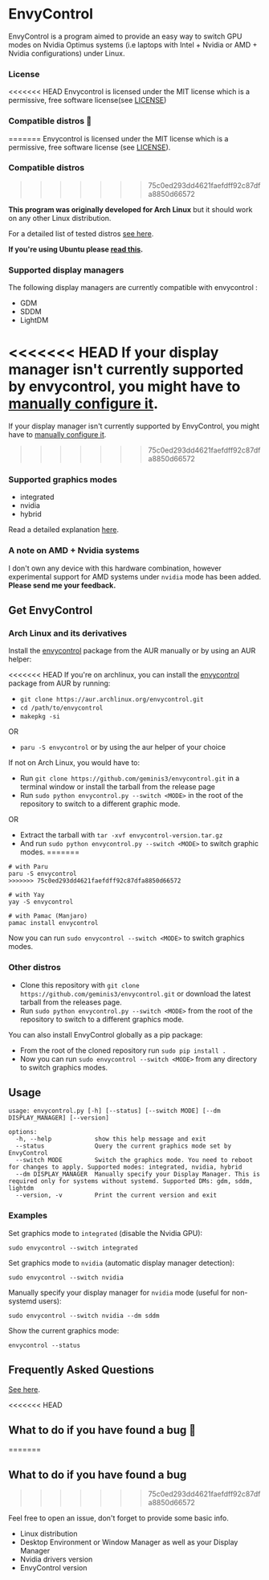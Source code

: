 # EnvyControl

EnvyControl is a program aimed to provide an easy way to switch GPU modes on Nvidia Optimus systems (i.e laptops with Intel + Nvidia or AMD + Nvidia configurations) under Linux.

### License

<<<<<<< HEAD
Envycontrol is licensed under the MIT license which is a permissive, free software license(see <a href="https://github.com/geminis3/envycontrol/blob/main/LICENSE">LICENSE</a>)

### Compatible distros 🐧
=======
Envycontrol is licensed under the MIT license which is a permissive, free software license (see <a href="https://github.com/geminis3/envycontrol/blob/main/LICENSE">LICENSE</a>).

### Compatible distros
>>>>>>> 75c0ed293dd4621faefdff92c87dfa8850d66572

**This program was originally developed for Arch Linux** but it should work on any other Linux distribution.

For a detailed list of tested distros [see here](https://github.com/geminis3/envycontrol/wiki/Frequently-Asked-Questions#tested-distros).

**If you're using Ubuntu please [read this](https://github.com/geminis3/envycontrol/wiki/Frequently-Asked-Questions#a-note-for-ubuntu-users).**

### Supported display managers 

The following display managers are currently compatible with envycontrol : 

- GDM
- SDDM
- LightDM

<<<<<<< HEAD
If your display manager isn't currently supported by envycontrol, you might have to [manually configure it](https://github.com/geminis3/envycontrol/wiki/Frequently-Asked-Questions#what-to-do-if-my-display-manager-is-not-supported-%EF%B8%8F).
=======
If your display manager isn't currently supported by EnvyControl, you might have to [manually configure it](https://github.com/geminis3/envycontrol/wiki/Frequently-Asked-Questions#what-to-do-if-my-display-manager-is-not-supported).
>>>>>>> 75c0ed293dd4621faefdff92c87dfa8850d66572

### Supported graphics modes

- integrated
- nvidia
- hybrid

Read a detailed explanation [here](https://github.com/geminis3/envycontrol/wiki/Frequently-Asked-Questions#graphics-modes-explained).

### A note on AMD + Nvidia systems

I don't own any device with this hardware combination, however experimental support for AMD systems under `nvidia` mode has been added. **Please send me your feedback.**

## Get EnvyControl

### Arch Linux and its derivatives

Install the [envycontrol](https://aur.archlinux.org/packages/envycontrol/) package from the AUR manually or by using an AUR helper:

<<<<<<< HEAD
If you're on archlinux, you can install the [envycontrol](https://aur.archlinux.org/packages/envycontrol/) package from AUR by running:

- `git clone https://aur.archlinux.org/envycontrol.git`
- `cd /path/to/envycontrol`
- `makepkg -si`

OR

- `paru -S envycontrol` or by using the aur helper of your choice

If not on Arch Linux, you would have to:

- Run `git clone https://github.com/geminis3/envycontrol.git` in a terminal window or install the tarball from the release page
- Run `sudo python envycontrol.py --switch <MODE>` in the root of the repository to switch to a different graphic mode.
 
 OR
 
- Extract the tarball with `tar -xvf envycontrol-version.tar.gz`
- And run `sudo python envycontrol.py --switch <MODE>` to switch graphic modes.
=======
```
# with Paru
paru -S envycontrol
>>>>>>> 75c0ed293dd4621faefdff92c87dfa8850d66572

# with Yay
yay -S envycontrol

# with Pamac (Manjaro)
pamac install envycontrol
```

Now you can run `sudo envycontrol --switch <MODE>` to switch graphics modes.

### Other distros

- Clone this repository with `git clone https://github.com/geminis3/envycontrol.git` or download the latest tarball from the releases page.
- Run `sudo python envycontrol.py --switch <MODE>` from the root of the repository to switch to a different graphics mode. 
 
You can also install EnvyControl globally as a pip package:

- From the root of the cloned repository run `sudo pip install .`
- Now you can run `sudo envycontrol --switch <MODE>` from any directory to switch graphics modes.

## Usage

```
usage: envycontrol.py [-h] [--status] [--switch MODE] [--dm DISPLAY_MANAGER] [--version]

options:
  -h, --help            show this help message and exit
  --status              Query the current graphics mode set by EnvyControl
  --switch MODE         Switch the graphics mode. You need to reboot for changes to apply. Supported modes: integrated, nvidia, hybrid
  --dm DISPLAY_MANAGER  Manually specify your Display Manager. This is required only for systems without systemd. Supported DMs: gdm, sddm, lightdm
  --version, -v         Print the current version and exit
```

### Examples

Set graphics mode to `integrated` (disable the Nvidia GPU):

```
sudo envycontrol --switch integrated
```

Set graphics mode to `nvidia` (automatic display manager detection):

```
sudo envycontrol --switch nvidia
```

Manually specify your display manager for `nvidia` mode (useful for non-systemd users):

```
sudo envycontrol --switch nvidia --dm sddm
```

Show the current graphics mode:

```
envycontrol --status
```

## Frequently Asked Questions

[See here](https://github.com/geminis3/envycontrol/wiki/Frequently-Asked-Questions).

<<<<<<< HEAD
## What to do if you have found a bug 🐞
=======
## What to do if you have found a bug
>>>>>>> 75c0ed293dd4621faefdff92c87dfa8850d66572

Feel free to open an issue, don't forget to provide some basic info.

- Linux distribution
- Desktop Environment or Window Manager as well as your Display Manager
- Nvidia drivers version
- EnvyControl version

